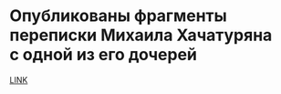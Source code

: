 # Опубликованы фрагменты переписки Михаила Хачатуряна с одной из его дочерей



[LINK](https://varlamov.ru/3591011.html)